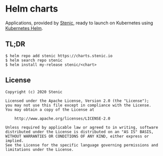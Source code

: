 # Helm charts

Applications, provided by [Stenic](https://stenic.io), ready to launch on Kubernetes using [Kubernetes Helm](https://github.com/helm/helm).

## TL;DR

```
$ helm repo add stenic https://charts.stenic.io
$ helm search repo stenic
$ helm install my-release stenic/<chart>
```

## License

```
Copyright (c) 2020 Stenic

Licensed under the Apache License, Version 2.0 (the "License");
you may not use this file except in compliance with the License.
You may obtain a copy of the License at

    http://www.apache.org/licenses/LICENSE-2.0

Unless required by applicable law or agreed to in writing, software
distributed under the License is distributed on an "AS IS" BASIS,
WITHOUT WARRANTIES OR CONDITIONS OF ANY KIND, either express or implied.
See the License for the specific language governing permissions and
limitations under the License.
```
